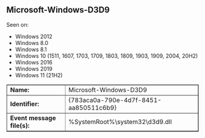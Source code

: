 ## Microsoft-Windows-D3D9

Seen on:
* Windows 2012
* Windows 8.0
* Windows 8.1
* Windows 10 (1511, 1607, 1703, 1709, 1803, 1809, 1903, 1909, 2004, 20H2)
* Windows 2016
* Windows 2019
* Windows 11 (21H2)

<table border="1" class="docutils">
  <tbody>
    <tr>
      <td><b>Name:</b></td>
      <td>Microsoft-Windows-D3D9</td>
    </tr>
    <tr>
      <td><b>Identifier:</b></td>
      <td>{783aca0a-790e-4d7f-8451-aa850511c6b9}</td>
    </tr>
    <tr>
      <td><b>Event message file(s):</b></td>
      <td>%SystemRoot%\system32\d3d9.dll</td>
    </tr>
  </tbody>
</table>

&nbsp;

